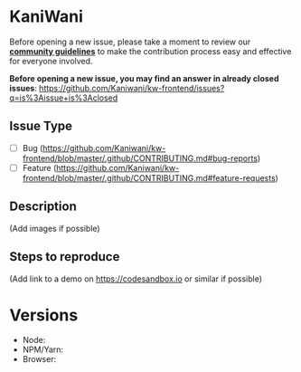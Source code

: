 # KaniWani

Before opening a new issue, please take a moment to review our [**community guidelines**](https://github.com/Kaniwani/kw-frontend/blob/master/.github/CONTRIBUTING.md) to make the contribution process easy and effective for everyone involved.

**Before opening a new issue, you may find an answer in already closed issues**:
https://github.com/Kaniwani/kw-frontend/issues?q=is%3Aissue+is%3Aclosed

## Issue Type

- [ ] Bug (https://github.com/Kaniwani/kw-frontend/blob/master/.github/CONTRIBUTING.md#bug-reports)
- [ ] Feature (https://github.com/Kaniwani/kw-frontend/blob/master/.github/CONTRIBUTING.md#feature-requests)

## Description

(Add images if possible)

## Steps to reproduce

(Add link to a demo on https://codesandbox.io or similar if possible)

# Versions

- Node:
- NPM/Yarn:
- Browser:
